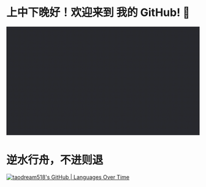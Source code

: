 # 上中下晚好！欢迎来到 我的 GitHub! 👏 

![introduction](introduction.gif)


# 逆水行舟，不进则退
[![taodream518's GitHub | Languages Over Time](https://stats.quine.sh/taodream518/languages-over-time?theme=dark)](https://quine.sh?utm_source=widgets&utm_campaign=taodream518)
